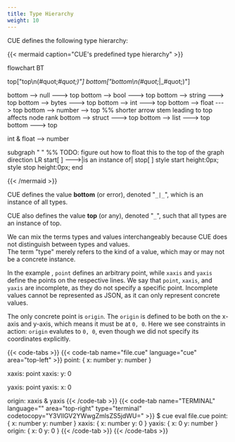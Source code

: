 ```yaml
---
title: Type Hierarchy
weight: 10
---
```


CUE defines the following type hierarchy:

{{< mermaid caption="CUE's predefined type hierarchy" >}}

flowchart BT

top["top\n(#quot;_#quot;)"]
bottom["bottom\n(#quot;_|_#quot;)"]

bottom  --> null   ---> top
bottom  --> bool   ---> top
bottom  --> string ---> top
bottom  --> bytes  ---> top
bottom  --> int    ---> top
bottom  --> float  ---> top
bottom  --> number  --> top %% shorter arrow stem leading to top affects node rank
bottom  --> struct ---> top
bottom  --> list   ---> top
bottom             ---> top

int & float --> number

subgraph " " %% TODO: figure out how to float this to the top of the graph
  direction LR
  start[ ] --->|is an instance of| stop[ ]
  style start height:0px;
  style stop height:0px;
end

{{< /mermaid >}}

CUE defines the value **bottom** (or error),
denoted "`_|_`",
which is an instance of all types.

CUE also defines the value **top** (or any),
denoted "`_`", <!-- ` vim syntax highlighting hack -->
such that all types are an instance of top.

We can mix the terms types and values interchangeably because
CUE does not distinguish between types and values.\
The term "type" merely refers to the kind of a value,
which may or may not be a concrete instance.

<!-- FIXME: this example seems to require a lot of prose.

Identify its /irreducible/ core,
and figure out if can we construct a different example that
requires less prose to communicate its essential lesson.
-->
In the example , `point` defines an arbitrary point, while `xaxis` and `yaxis`
define the points on the respective lines.
We say that `point`, `xaxis`, and `yaxis` are incomplete,
as they do not specify a specific point.
Incomplete values cannot be represented as JSON,
as it can only represent concrete values.

The only concrete point is `origin`.
The `origin` is defined to be both on the x-axis and y-axis, which means it
must be at `0, 0`.
Here we see constraints in action:
`origin` evalutes to `0, 0`, even though we did not specify its coordinates
explicitly.

{{< code-tabs >}}
{{< code-tab name="file.cue" language="cue" area="top-left" >}}
point: {
	x: number
	y: number
}

xaxis: point
xaxis: y: 0

yaxis: point
yaxis: x: 0

origin: xaxis & yaxis
{{< /code-tab >}}
{{< code-tab name="TERMINAL" language="" area="top-right" type="terminal" codetocopy="Y3VlIGV2YWwgZmlsZS5jdWU=" >}}
$ cue eval file.cue
point: {
    x: number
    y: number
}
xaxis: {
    x: number
    y: 0
}
yaxis: {
    x: 0
    y: number
}
origin: {
    x: 0
    y: 0
}
{{< /code-tab >}}
{{< /code-tabs >}}
